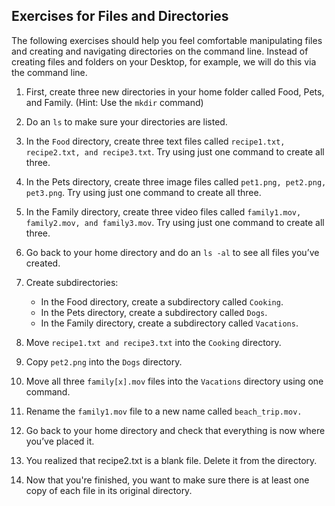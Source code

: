 ## Exercises for Files and Directories 

The following exercises should help you feel comfortable manipulating files and creating and navigating directories on the command line. Instead of creating files and folders on your Desktop, for example, we will do this via the command line. 

1. First, create three new directories in your home folder called Food, Pets, and     Family. (Hint: Use the ```mkdir``` command) 

2. Do an ```ls``` to make sure your directories are listed. 

3. In the ```Food``` directory, create three text files called ```recipe1.txt, recipe2.txt, and recipe3.txt```. Try using just one command to create all three.

4. In the Pets directory, create three image files called ```pet1.png, pet2.png, pet3.png```. Try using just one command to create all three.

5. In the Family directory, create three video files called ```family1.mov, family2.mov, and family3.mov```. Try using just one command to create all three.

6. Go back to your home directory and do an ```ls -al``` to see all files you’ve created. 

7. Create subdirectories: 
    - In the Food directory, create a subdirectory called ```Cooking```. 
    - In the Pets directory, create a subdirectory called ```Dogs```. 
    - In the Family directory, create a subdirectory called ```Vacations```. 

8. Move ```recipe1.txt and recipe3.txt``` into the ```Cooking``` directory. 

9. Copy ```pet2.png``` into the ```Dogs``` directory.

10. Move all three ```family[x].mov``` files into the ```Vacations``` directory using one command. 

11. Rename the ```family1.mov``` file to a new name called ```beach_trip.mov.```

12. Go back to your home directory and check that everything is now where you’ve placed it. 

13. You realized that recipe2.txt is a blank file. Delete it from the directory.

14. Now that you're finished, you want to make sure there is at least one copy of each file in its original directory. 






